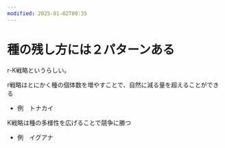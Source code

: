 ```yaml
---
modified: 2025-01-02T00:35
---
```

# 種の残し方には２パターンある

r-K戦略というらしい。

r戦略はとにかく種の個体数を増やすことで、自然に減る量を超えることができる

- 例　トナカイ

K戦略は種の多様性を広げることで競争に勝つ

- 例　イグアナ